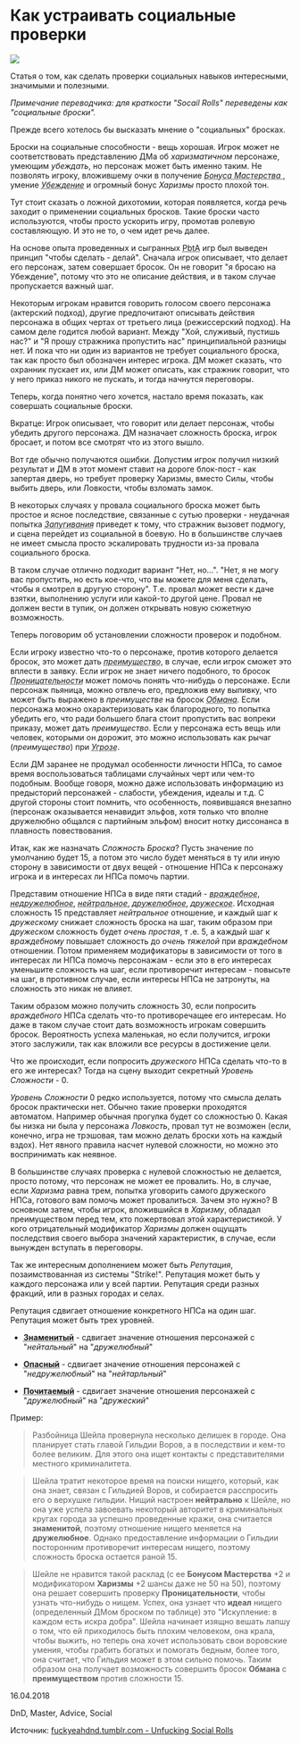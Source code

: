 # Как устраивать социальные проверки
![](archive/img/articles/Social_rolls.jpg)

Статья о том, как сделать проверки социальных навыков интересными, значимыми и полезными. 

_Примечание переводчика: для краткости "Socail Rolls" переведены как "социальные броски"._

Прежде всего хотелось бы высказать мнение о "социальных" бросках.

Броски на социальные способности - вещь хорошая. Игрок может не соответствовать представлению ДМа об  _харизматичном_ персонаже, умеющим _убеждать_, но персонаж может быть именно таким. Не позволять игроку, вложившему очки в получение _<acronym title="Proficiency Bonus">Бонуса Мастерства </acronym>_, умение _<acronym title="Persuasion">Убеждение</acronym>_  и огромный бонус _Харизмы_ просто плохой тон.

Тут стоит сказать о ложной дихотомии, которая появляется, когда речь заходит о применении социальных бросков. Такие броски часто используются, чтобы просто ускорить игру, промотав ролевую составляющую. И это не то, о чем идет речь далее.

На основе опыта проведенных и сыгранных <acronym title="Игры на основе движка 'Apocalypse World'">PbtA</acronym> игр был выведен принцип "чтобы сделать - делай". Сначала игрок описывает, что делает его персонаж, затем совершает бросок. Он не говорит "я бросаю на Убеждение", потому что это не описание действия, и в таком случае пропускается важный шаг.

Некоторым игрокам нравится говорить голосом своего персонажа (актерский подход), другие предпочитают описывать действия персонажа в общих чертах от третьего лица (режиссерский подход). На самом деле годится любой вариант. Между "Хой, служивый, пустишь нас?" и "Я прошу стражника пропустить нас" принципиальной разницы нет. И пока что ни один из вариантов не требует социального броска, так как  просто был обозначен интерес игрока. ДМ может сказать, что охранник пускает их, или ДМ может описать, как стражник говорит, что у него приказ никого не пускать, и тогда начнутся переговоры.

Теперь, когда понятно чего хочется, настало время показать, как совершать социальные броски.

Вкратце: Игрок описывает, что говорит или делает персонаж, чтобы убедить другого персонажа. ДМ назначает сложность броска, игрок бросает, и потом все смотрят что из этого вышло.

Вот где обычно получаются ошибки. Допустим игрок получил низкий результат и ДМ в этот момент ставит на дороге блок-пост - как запертая дверь, но требует проверку Харизмы, вместо Силы, чтобы выбить дверь, или Ловкости, чтобы взломать замок.

В некоторых случаях у провала социального броска может быть простое и ясное последствие, связанные с сутью проверки - неудачная попытка _<acronym title="Intimidation">Запугивания</acronym>_ приведет к тому, что стражник вызовет подмогу, и сцена перейдет из социальной в боевую. Но в большинстве случаев не имеет смысла просто эскалировать трудности из-за провала социального броска. 

В таком случае отлично подходит вариант "Нет, но...". "Нет, я не могу вас пропустить, но есть кое-что, что вы можете для меня сделать, чтобы я смотрел в другую сторону". Т.е. провал может вести к даче взятки, выполнению услуги или какой-то другой цене. Провал не должен вести в тупик, он должен открывать новую сюжетную возможность. 

Теперь поговорим об установлении сложности проверок и подобном.

Если игроку известно что-то о персонаже, против которого делается бросок, это может дать _<acronym title="Advantage">преимущество</acronym>_, в случае, если игрок сможет это вплести в заявку. Если игрок не знает ничего подобного, то бросок _<acronym title="Insight">Проницательности</acronym>_ может помочь понять что-нибудь о персонаже. Если персонаж пьяница, можно отвлечь его, предложив ему выпивку, что может быть выражено в _преимуществе_ на бросок _<acronym title="Deception">Обмана</acronym>_. Если персонажа можно охарактеризовать как благородного, то попытка убедить его, что ради большего блага стоит пропустить вас вопреки приказу, может дать _преимущество_. Если у персонажа есть вещь или человек, которыми он дорожит, это можно использовать как рычаг (_преимущество_) при _<acronym title="Intimidation">Угрозе</acronym>_. 

Если ДМ заранее не продумал особенности личности НПСа, то самое время воспользоваться таблицами случайных черт или чем-то подобным. Вообще говоря, можно даже использовать информацию из предысторий персонажей - слабости, убеждения, идеалы и т.д. С другой стороны стоит помнить, что особенность, появившаяся внезапно (персонаж оказывается ненавидит эльфов, хотя только что вполне дружелюбно общался с партийным эльфом) вносит нотку диссонанса в плавность повествования.

Итак, как же назначать _Сложность Броска_? Пусть значение по умолчанию будет 15, а потом это число будет меняться в ту или иную сторону в зависимости от двух вещей - отношение НПСа к персонажу игрока и в  интересах ли НПСа  помочь партии. 

Представим отношение НПСа в виде пяти стадий - _<acronym title="Hostile">враждебное</acronym>_, _<acronym title="Unfriendly">недружелюбное</acronym>_, _<acronym title="Indifferent">нейтральное</acronym>_, _<acronym title="Friendly">дружелюбное</acronym>_, _<acronym title="Helpful">дружеское</acronym>_. Исходная сложность 15 представляет _нейтральное_ отношение, и каждый шаг к _дружескому_ снижает сложность броска на шаг, таким образом при _дружеском_ сложность будет _очень простая_, т .е. 5, а каждый  шаг к _враждебному_ повышает сложность до _очень тяжелой_ при _враждебном_ отношении. Потом применяем модификаторы в зависимости от того в интересах ли НПСа помочь персонажам - если это в его интересах уменьшите сложность на шаг, если противоречит интересам - повысьте на шаг, в противном случае, если интересы НПСа не затронуты, на сложность это никак не влияет. 

Таким образом можно получить сложность 30, если попросить _враждебного_ НПСа сделать что-то противоречащее его интересам. Но даже в таком случае стоит дать возможность игрокам совершить бросок. Вероятность успеха маленькая, но если получится, игроки этого заслужили, так как вложили все ресурсы в достижение цели. 

Что же  происходит, если попросить _дружеского_ НПСа сделать что-то в его же интересах? Тогда на сцену выходит секретный _Уровень Сложности_ - 0.

_Уровень Сложности_ 0 редко используется, потому что смысла делать бросок практически нет. Обычно такие проверки проходятся автоматом. Например обычная прогулка будет со сложностью 0. Какая бы низка ни была у персонажа _Ловкость_, провал тут не возможен (если, конечно, игра не трэшовая, там можно делать броски хоть на каждый вздох). Нет явного правила насчет нулевой сложности, но можно это воспринимать как неявное.

В большинстве случаях проверка с нулевой сложностью не делается, просто потому, что персонаж не может ее провалить. Но, в случае, если _Харизма_ равна трем, попытка уговорить самого дружеского НПСа, готового вам помочь может провалиться. Зачем это нужно? В основном затем, чтобы игрок, вложившийся в _Харизму_, обладал преимуществом перед тем, кто пожертвовал этой характеристикой. У кого отрицательный модификатор _Харизмы_ должен ощущать последствия своего выбора значений характеристик, в случае, если вынужден вступать в переговоры.

Так же интересным дополнением может быть _Репутация_, позаимствованная из системы "Strike!". Репутация может быть у каждого персонажа или у всей партии. Репутация среди разных фракций, или в разных городах и селах. 

Репутация сдвигает отношение конкретного НПСа на один шаг. Репутация может быть трех уровней.

*  __<acronym title="Famous">Знаменитый</acronym>__ - сдвигает значение отношения персонажей с "_нейтальный_" на "_дружелюбный_"

*  __<acronym title="Feared">Опасный</acronym>__ - сдвигает значение отношения персонажей с "_недружелюбный_" на "_нейтарльный_"

*  __<acronym title="Admired">Почитаемый</acronym>__ - сдвигает значение отношения персонажей с "_дружелюбный_" на "_дружеский_"

Пример:

> Разбойница Шейла провернула несколько делишек в городе. Она планирует стать главой Гильдии Воров, а в последствии и кем-то более великим. Для этого она ищет контакты с представителями местного криминалитета. 

> Шейла тратит некоторое время на поиски нищего, который, как она знает, связан с Гильдией Воров, и собирается расспросить его о верхушке гильдии. Нищий настроен __нейтрально__ к Шейле, но она уже успела завоевать некоторый авторитет в криминальных кругах города за успешно проведенные кражи, она считается __знаменитой__, поэтому отношение нищего меняется на __дружелюбное__. Однако предоставление информации о Гильдии посторонним противоречит интересам нищего, поэтому сложность броска остается раной 15. 

> Шейле не нравится такой расклад (с ее __Бонусом Мастерства__ +2 и модификатором __Харизмы__ +2 шансы даже не 50 на 50), поэтому она решает совершить проверку __Проницательности__, чтобы узнать что-нибудь о нищем. Успех, она узнает что __идеал__ нищего (определенный ДМом броском по таблице) это "Искупление: в каждом есть искра добра". Шейла начинает изящно вешать лапшу о том, что ей приходилось быть плохим человеком, она крала, чтобы выжить, но теперь она хочет использовать свои воровские умения, чтобы грабить богатых и помогать бедным, более того, она считает, что Гильдия может в этом сильно помочь. Таким образом она получает возможность совершить бросок __Обмана__ с __преимуществом__ против сложности 15. 



<p class='date noRedString'>16.04.2018</p>
<p class='hashtags'>DnD, Master, Advice, Social</p>
<p class='noRedString'>Источник: <a href='https://fuckyeahdnd.tumblr.com/post/172683666447/unfucking-social-rolls'>fuckyeahdnd.tumblr.com - Unfucking Social Rolls</a></p>
